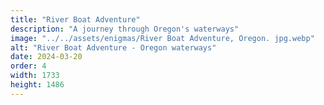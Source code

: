 ```yaml
---
title: "River Boat Adventure"
description: "A journey through Oregon's waterways"
image: "../../assets/enigmas/River Boat Adventure, Oregon. jpg.webp"
alt: "River Boat Adventure - Oregon waterways"
date: 2024-03-20
order: 4
width: 1733
height: 1486
---
```


